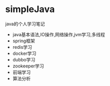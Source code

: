 # simpleJava

java的个人学习笔记

- java基本语法,IO操作,网络操作,jvm学习,多线程  
- spring框架  
- redis学习  
- docker学习  
- dubbo学习  
- zookeeper学习
- 前端学习
- 算法分析
